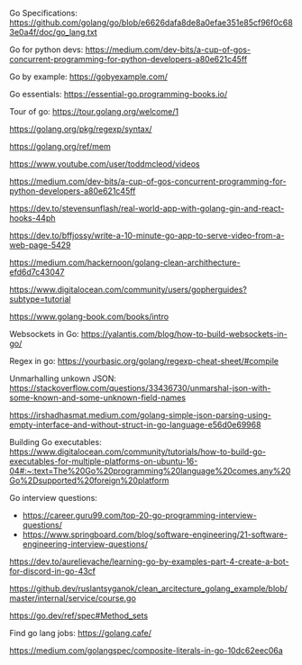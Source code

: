 
Go Specifications:
https://github.com/golang/go/blob/e6626dafa8de8a0efae351e85cf96f0c683e0a4f/doc/go_lang.txt

Go for python devs:
https://medium.com/dev-bits/a-cup-of-gos-concurrent-programming-for-python-developers-a80e621c45ff

Go by example: https://gobyexample.com/

Go essentials: https://essential-go.programming-books.io/

Tour of go: https://tour.golang.org/welcome/1

https://golang.org/pkg/regexp/syntax/

https://golang.org/ref/mem

https://www.youtube.com/user/toddmcleod/videos


https://medium.com/dev-bits/a-cup-of-gos-concurrent-programming-for-python-developers-a80e621c45ff

https://dev.to/stevensunflash/real-world-app-with-golang-gin-and-react-hooks-44ph

https://dev.to/bffjossy/write-a-10-minute-go-app-to-serve-video-from-a-web-page-5429

https://medium.com/hackernoon/golang-clean-archithecture-efd6d7c43047

https://www.digitalocean.com/community/users/gopherguides?subtype=tutorial

https://www.golang-book.com/books/intro

Websockets in Go: https://yalantis.com/blog/how-to-build-websockets-in-go/

Regex in go: https://yourbasic.org/golang/regexp-cheat-sheet/#compile

Unmarhalling unkown JSON: https://stackoverflow.com/questions/33436730/unmarshal-json-with-some-known-and-some-unknown-field-names

https://irshadhasmat.medium.com/golang-simple-json-parsing-using-empty-interface-and-without-struct-in-go-language-e56d0e69968


Building Go executables:
https://www.digitalocean.com/community/tutorials/how-to-build-go-executables-for-multiple-platforms-on-ubuntu-16-04#:~:text=The%20Go%20programming%20language%20comes,any%20Go%2Dsupported%20foreign%20platform

Go interview questions:
- https://career.guru99.com/top-20-go-programming-interview-questions/
- https://www.springboard.com/blog/software-engineering/21-software-engineering-interview-questions/

https://dev.to/aurelievache/learning-go-by-examples-part-4-create-a-bot-for-discord-in-go-43cf

https://github.dev/ruslantsyganok/clean_arcitecture_golang_example/blob/master/internal/service/course.go

https://go.dev/ref/spec#Method_sets

Find go lang jobs: https://golang.cafe/

https://medium.com/golangspec/composite-literals-in-go-10dc62eec06a